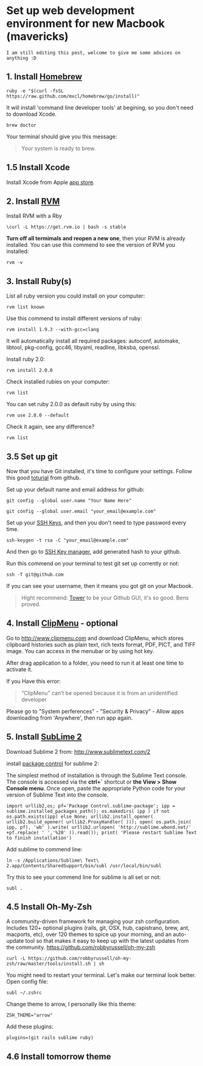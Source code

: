 # Set up web development environment for new Macbook (mavericks)

	I am still editing this post, welcome to give me some advices on anything :D

## 1. Install [Homebrew](http://brew.sh)

	ruby -e "$(curl -fsSL https://raw.github.com/mxcl/homebrew/go/install)"
	
It will install 'command line developer tools' at begining, so you don't need to download Xcode.

	brew doctor

Your terminal should give you this message:

> Your system is ready to brew.

## 1.5 Install Xcode

Install Xcode from Apple [app store](https://developer.apple.com/xcode/).


## 2. Install [RVM](https://rvm.io)
Install RVM with a Rby

	\curl -L https://get.rvm.io | bash -s stable
	
**Turn off all termimals and reopen a new one**, then your RVM is already installed. You can use this commend to see the version of RVM you installed:

	rvm -v


## 3. Install Ruby(s)
List all ruby version you could install on your computer:

	rvm list known
	
Use this commend to install different versions of ruby:

	rvm install 1.9.3 --with-gcc=clang
	
It will automatically install all required packages: autoconf, automake, libtool, pkg-config, gcc46, libyaml, readline, libksba, openssl.

Install ruby 2.0:

	rvm install 2.0.0
	
Check installed rubies on your computer:

	rvm list
	
You can set ruby 2.0.0 as default ruby by using this:

	rvm use 2.0.0 --default
	
Check it again, see any difference?
	
	rvm list
	
## 3.5 Set up git

Now that you have Git installed, it's time to configure your settings. Follow this good [toturial](https://help.github.com/articles/set-up-git) from github.

Set up your default name and email address for github:

	git config --global user.name "Your Name Here"
	
	git config --global user.email "your_email@example.com"

Set up your [SSH Keys](https://help.github.com/articles/generating-ssh-keys), and then you don't need to type password every time.

	ssh-keygen -t rsa -C "your_email@example.com"
	
And then go to [SSH Key manager](https://github.com/settings/ssh), add generated hash to your github.

Run this commend on your terminal to test git set up corrently or not:

	ssh -T git@github.com
	
If you can see your username, then it means you got git on your Macbook.

> Hight recommend: [Tower](http://www.git-tower.com/) to be your Github GUI, it's so good. Bens proved.

## 4. Install [ClipMenu](http://www.clipmenu.com) - optional
Go to <http://www.clipmenu.com> and download ClipMenu, which stores clipboard histories such as plain text, rich texts format, PDF, PICT, and TIFF image. You can access in the menubar or by using hot key.

After drag application to a folder, you need to run it at least one time to activate it. 

If you Have this error:
> “ClipMenu” can’t be opened because it is from an unidentified developer

Please go to "System perferences" - "Security & Privacy" - Allow apps downloading from 'Anywhere', then run app again.


## 5. Install [SubLime 2](http://www.sublimetext.com/2)

Download Sublime 2 from: <http://www.sublimetext.com/2>

install [package control](https://sublime.wbond.net/installation) for sublime 2:

The simplest method of installation is through the Sublime Text console. The console is accessed via the **ctrl+`** shortcut or **the View > Show Console menu**. Once open, paste the appropriate Python code for your version of Sublime Text into the console.

	import urllib2,os; pf='Package Control.sublime-package'; ipp = sublime.installed_packages_path(); os.makedirs( ipp ) if not os.path.exists(ipp) else None; urllib2.install_opener( urllib2.build_opener( urllib2.ProxyHandler( ))); open( os.path.join( ipp, pf), 'wb' ).write( urllib2.urlopen( 'http://sublime.wbond.net/' +pf.replace( ' ','%20' )).read()); print( 'Please restart Sublime Text to finish installation')
	
Add sublime to commend line:

	ln -s /Applications/Sublime\ Text\ 2.app/Contents/SharedSupport/bin/subl /usr/local/bin/subl
	
Try this to see your commend line for sublime is all set or not:

	subl .

## 4.5 Install Oh-My-Zsh

A community-driven framework for managing your zsh configuration. Includes 120+ optional plugins (rails, git, OSX, hub, capistrano, brew, ant, macports, etc), over 120 themes to spice up your morning, and an auto-update tool so that makes it easy to keep up with the latest updates from the community. <https://github.com/robbyrussell/oh-my-zsh>

	curl -L https://github.com/robbyrussell/oh-my-zsh/raw/master/tools/install.sh | sh
	
You might need to restart your terminal. Let's make our terminal look better. Open config file:
	
	subl ~/.zshrc

Change theme to arrow, I personally like this theme:

	ZSH_THEME="arrow"
	
Add these plugins:
	
	plugins=(git rails sublime ruby)

## 4.6 Install tomorrow theme
